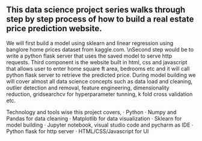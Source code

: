 <h2>This data science project series walks through step by step process of how to build a real estate price prediction website. </h2>

We will first build a model using sklearn and linear regression using banglore home prices dataset from kaggle.com. 
\nSecond step would be to write a python flask server that uses the saved model to serve http requests. 
Third component is the website built in html, css and javascript that allows user to enter home square ft area, bedrooms etc and it will call python flask server to retrieve the predicted price. 
During model building we will cover almost all data science concepts such as data load and cleaning, outlier detection and removal, feature engineering, dimensionality reduction, gridsearchcv for hyperparameter tunning, k fold cross validation etc. 

Technology and tools wise this project covers,
· Python
· Numpy and Pandas for data cleaning
· Matplotlib for data visualization
· Sklearn for model building
· Jupyter notebook, visual studio code and pycharm as IDE
· Python flask for http server
· HTML/CSS/Javascript for UI
